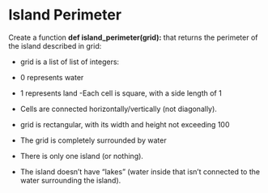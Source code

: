 # Island Perimeter

Create a function **def island_perimeter(grid):** that returns the perimeter of the island described in grid:

- grid is a list of list of integers:
- 0 represents water
- 1 represents land
-Each cell is square, with a side length of 1
- Cells are connected horizontally/vertically (not diagonally).
- grid is rectangular, with its width and height not exceeding 100

- The grid is completely surrounded by water
- There is only one island (or nothing).
- The island doesn’t have “lakes” (water inside that isn’t connected to the water surrounding the island).
